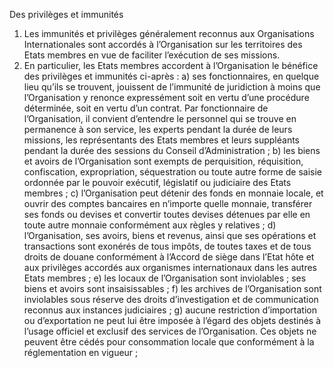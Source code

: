 Des privilèges et immunités
1) Les immunités et privilèges généralement reconnus aux Organisations Internationales
sont accordés à l’Organisation sur les territoires des Etats membres en vue de faciliter
l’exécution de ses missions.
2) En particulier, les Etats membres accordent à l’Organisation le bénéfice des privilèges et
immunités ci-après :
a) ses fonctionnaires, en quelque lieu qu’ils se trouvent, jouissent de l’immunité
de juridiction à moins que l’Organisation y renonce expressément soit en
vertu d’une procédure déterminée, soit en vertu d’un contrat. Par
fonctionnaire de l’Organisation, il convient d’entendre le personnel qui se
trouve en permanence à son service, les experts pendant la durée de leurs
missions, les représentants des Etats membres et leurs suppléants pendant la
durée des sessions du Conseil d’Administration ;
b) les biens et avoirs de l’Organisation sont exempts de perquisition, réquisition,
confiscation, expropriation, séquestration ou toute autre forme de saisie
ordonnée par le pouvoir exécutif, législatif ou judiciaire des Etats membres ;
c) l’Organisation peut détenir des fonds en monnaie locale, et ouvrir des
comptes bancaires en n’importe quelle monnaie, transférer ses fonds ou
devises et convertir toutes devises détenues par elle en toute autre monnaie
conformément aux règles y relatives ;
d) l’Organisation, ses avoirs, biens et revenus, ainsi que ses opérations et
transactions sont exonérés de tous impôts, de toutes taxes et de tous droits
de douane conformément à l’Accord de siège dans l’Etat hôte et aux
privilèges accordés aux organismes internationaux dans les autres Etats
membres ;
e) les locaux de l’Organisation sont inviolables ; ses biens et avoirs sont
insaisissables ;
f) les archives de l’Organisation sont inviolables sous réserve des droits
d’investigation et de communication reconnus aux instances judiciaires ;
g) aucune restriction d’importation ou d’exportation ne peut lui être imposée à
l’égard des objets destinés à l’usage officiel et exclusif des services de
l’Organisation. Ces objets ne peuvent être cédés pour consommation locale
que conformément à la réglementation en vigueur ;